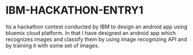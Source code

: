 # IBM-HACKATHON-ENTRY1

Its a hackathon contest conducted by IBM to design an android app using bluemix cloud platform. In that I have designed an android app which recognizes images and classify them by using image recognizing API and by training it with some set of images.
